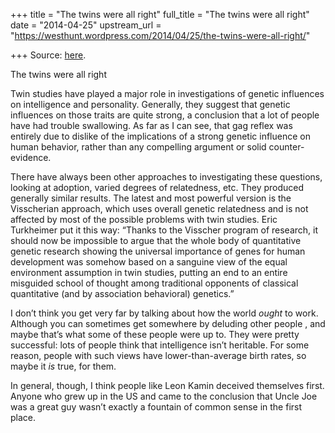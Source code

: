 +++
title = "The twins were all right"
full_title = "The twins were all right"
date = "2014-04-25"
upstream_url = "https://westhunt.wordpress.com/2014/04/25/the-twins-were-all-right/"

+++
Source: [here](https://westhunt.wordpress.com/2014/04/25/the-twins-were-all-right/).

The twins were all right

Twin studies have played a major role in investigations of genetic
influences on intelligence and personality. Generally, they suggest
that genetic influences on those traits are quite strong, a conclusion
that a lot of people have had trouble swallowing. As far as I can see,
that gag reflex was entirely due to dislike of the implications of a
strong genetic influence on human behavior, rather than any compelling
argument or solid counter-evidence.

There have always been other approaches to investigating these
questions, looking at adoption, varied degrees of relatedness, etc.
They produced generally similar results. The latest and most powerful
version is the Visscherian approach, which uses overall genetic
relatedness and is not affected by most of the possible problems with
twin studies. Eric Turkheimer put it this way: “Thanks to the Visscher
program of research, it should now be impossible to argue that the whole
body of quantitative genetic research showing the universal importance
of genes for human development was somehow based on a sanguine view of
the equal environment assumption in twin studies, putting an end to an
entire misguided school of thought among traditional opponents of
classical quantitative (and by association behavioral) genetics.”

I don’t think you get very far by talking about how the world *ought* to
work. Although you can sometimes get somewhere by deluding other people
, and maybe that’s what some of these people were up to. They were
pretty successful: lots of people think that intelligence isn’t
heritable. For some reason, people with such views have
lower-than-average birth rates, so maybe it *is* true, for them.

In general, though, I think people like Leon Kamin deceived themselves
first. Anyone who grew up in the US and came to the conclusion that
Uncle Joe was a great guy wasn’t exactly a fountain of common sense in
the first place.





